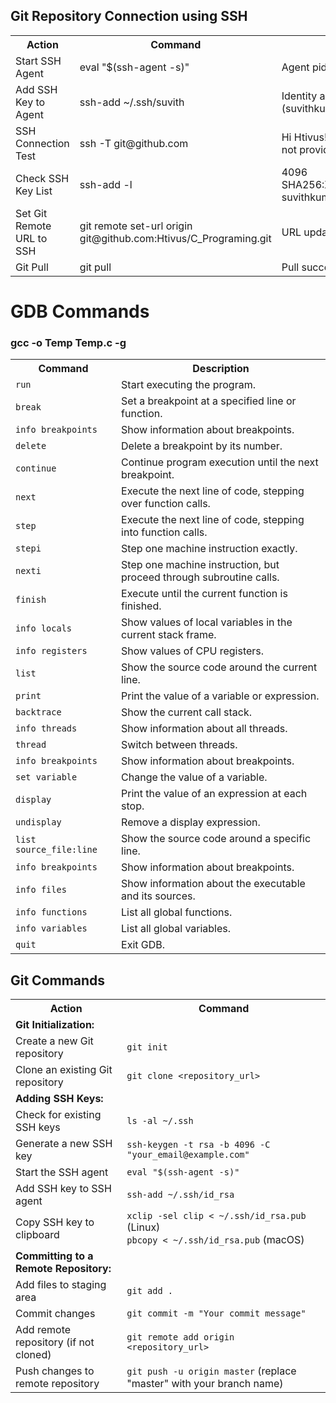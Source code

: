 <!DOCTYPE html>
<html lang="en">
<head>
  <meta charset="UTF-8">
  <meta name="viewport" content="width=device-width, initial-scale=1.0">
</head>
<body>
  <h2>Git Repository Connection using SSH </h2>
   <table>
    <tr>
      <th>Action</th>
      <th>Command</th>
      <th>Result</th>
    </tr>
    <tr>
      <td>Start SSH Agent</td>
      <td>eval "$(ssh-agent -s)"</td>
      <td>Agent pid 679</td>
    </tr>
    <tr>
      <td>Add SSH Key to Agent</td>
      <td>ssh-add ~/.ssh/suvith</td>
      <td>Identity added: /home/suvith/.ssh/suvith (suvithkumar0000@gmail.com)</td>
    </tr>
    <tr>
      <td>SSH Connection Test</td>
      <td>ssh -T git@github.com</td>
      <td>Hi Htivus! You've successfully authenticated, but GitHub does not provide shell access.</td>
    </tr>
    <tr>
      <td>Check SSH Key List</td>
      <td>ssh-add -l</td>
      <td>4096 SHA256:XvS/kx490690n+4GVDAxlZ7kA60Hb6/kIdI+mO8zRrk suvithkumar0000@gmail.com (RSA)</td>
    </tr>
    <tr>
      <td>Set Git Remote URL to SSH</td>
      <td>git remote set-url origin git@github.com:Htivus/C_Programing.git</td>
      <td>URL updated successfully</td>
    </tr>
    <tr>
      <td>Git Pull</td>
      <td>git pull</td>
      <td>Pull successful without password prompt</td>
    </tr>
  </table>
<h1>GDB Commands</h1>
<h3>gcc -o Temp Temp.c -g </h3>
<table>
  <tr>
    <th>Command</th>
    <th>Description</th>
  </tr>
  <tr>
    <td><code>run</code></td>
    <td>Start executing the program.</td>
  </tr>
  <tr>
    <td><code>break</code></td>
    <td>Set a breakpoint at a specified line or function.</td>
  </tr>
  <tr>
    <td><code>info breakpoints</code></td>
    <td>Show information about breakpoints.</td>
  </tr>
  <tr>
    <td><code>delete</code></td>
    <td>Delete a breakpoint by its number.</td>
  </tr>
  <tr>
    <td><code>continue</code></td>
    <td>Continue program execution until the next breakpoint.</td>
  </tr>
  <tr>
    <td><code>next</code></td>
    <td>Execute the next line of code, stepping over function calls.</td>
  </tr>
  <tr>
    <td><code>step</code></td>
    <td>Execute the next line of code, stepping into function calls.</td>
  </tr>
  <tr>
    <td><code>stepi</code></td>
    <td>Step one machine instruction exactly.</td>
  </tr>
  <tr>
    <td><code>nexti</code></td>
    <td>Step one machine instruction, but proceed through subroutine calls.</td>
  </tr>
  <tr>
    <td><code>finish</code></td>
    <td>Execute until the current function is finished.</td>
  </tr>
  <tr>
    <td><code>info locals</code></td>
    <td>Show values of local variables in the current stack frame.</td>
  </tr>
  <tr>
    <td><code>info registers</code></td>
    <td>Show values of CPU registers.</td>
  </tr>
  <tr>
    <td><code>list</code></td>
    <td>Show the source code around the current line.</td>
  </tr>
  <tr>
    <td><code>print</code></td>
    <td>Print the value of a variable or expression.</td>
  </tr>
  <tr>
    <td><code>backtrace</code></td>
    <td>Show the current call stack.</td>
  </tr>
  <tr>
    <td><code>info threads</code></td>
    <td>Show information about all threads.</td>
  </tr>
  <tr>
    <td><code>thread</code></td>
    <td>Switch between threads.</td>
  </tr>
  <tr>
    <td><code>info breakpoints</code></td>
    <td>Show information about breakpoints.</td>
  </tr>
  <tr>
    <td><code>set variable</code></td>
    <td>Change the value of a variable.</td>
  </tr>
  <tr>
    <td><code>display</code></td>
    <td>Print the value of an expression at each stop.</td>
  </tr>
  <tr>
    <td><code>undisplay</code></td>
    <td>Remove a display expression.</td>
  </tr>
  <tr>
    <td><code>list source_file:line</code></td>
    <td>Show the source code around a specific line.</td>
  </tr>
  <tr>
    <td><code>info breakpoints</code></td>
    <td>Show information about breakpoints.</td>
  </tr>
  <tr>
    <td><code>info files</code></td>
    <td>Show information about the executable and its sources.</td>
  </tr>
  <tr>
    <td><code>info functions</code></td>
    <td>List all global functions.</td>
  </tr>
  <tr>
    <td><code>info variables</code></td>
    <td>List all global variables.</td>
  </tr>
  <tr>
    <td><code>quit</code></td>
    <td>Exit GDB.</td>
  </tr>
</table>

<h2>Git Commands</h2>

<table>
  <tr>
    <th>Action</th>
    <th>Command</th>
  </tr>
  <tr>
    <td><strong>Git Initialization:</strong></td>
    <td></td>
  </tr>
  <tr>
    <td>Create a new Git repository</td>
    <td><code>git init</code></td>
  </tr>
  <tr>
    <td>Clone an existing Git repository</td>
    <td><code>git clone &lt;repository_url&gt;</code></td>
  </tr>
  <tr>
    <td><strong>Adding SSH Keys:</strong></td>
    <td></td>
  </tr>
  <tr>
    <td>Check for existing SSH keys</td>
    <td><code>ls -al ~/.ssh</code></td>
  </tr>
  <tr>
    <td>Generate a new SSH key</td>
    <td><code>ssh-keygen -t rsa -b 4096 -C "your_email@example.com"</code></td>
  </tr>
  <tr>
    <td>Start the SSH agent</td>
    <td><code>eval "$(ssh-agent -s)"</code></td>
  </tr>
  <tr>
    <td>Add SSH key to SSH agent</td>
    <td><code>ssh-add ~/.ssh/id_rsa</code></td>
  </tr>
  <tr>
    <td>Copy SSH key to clipboard</td>
    <td><code>xclip -sel clip &lt; ~/.ssh/id_rsa.pub</code> (Linux)<br><code>pbcopy &lt; ~/.ssh/id_rsa.pub</code> (macOS)</td>
  </tr>
  <tr>
    <td><strong>Committing to a Remote Repository:</strong></td>
    <td></td>
  </tr>
  <tr>
    <td>Add files to staging area</td>
    <td><code>git add .</code></td>
  </tr>
  <tr>
    <td>Commit changes</td>
    <td><code>git commit -m "Your commit message"</code></td>
  </tr>
  <tr>
    <td>Add remote repository (if not cloned)</td>
    <td><code>git remote add origin &lt;repository_url&gt;</code></td>
  </tr>
  <tr>
    <td>Push changes to remote repository</td>
    <td><code>git push -u origin master</code> (replace "master" with your branch name)</td>
  </tr>
</table>
</body>
</html>
